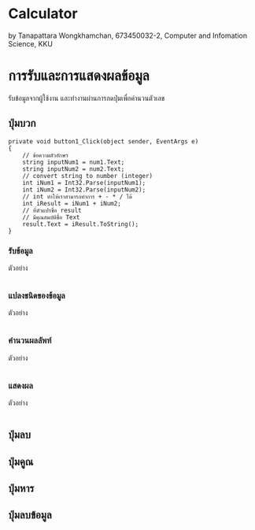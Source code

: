 # Calculator

by Tanapattara Wongkhamchan, 673450032-2, Computer and Infomation Science, KKU

# การรับและการแสดงผลข้อมูล

รับข้อมูลจากผู้ใช้งาน และทำงานผ่านการกดปุ่มเพื่อคำนวนตัวเลข

## ปุ่มบวก

```
private void button1_Click(object sender, EventArgs e)
{
    // ข้อความตัวอักษร
    string inputNum1 = num1.Text;
    string inputNum2 = num2.Text;
    // convert string to number (integer)
    int iNum1 = Int32.Parse(inputNum1);
    int iNum2 = Int32.Parse(inputNum2);
    // int ทำให้เราสามารถทำการ + - * / ได้
    int iResult = iNum1 + iNum2;
    // ที่ตัวแปรชื่อ result
    // มีคุณสมบัติชื่อ Text
    result.Text = iResult.ToString();
}
```

### รับข้อมูล

ตัวอย่าง

```

```

### แปลงชนิดของข้อมูล

ตัวอย่าง

```

```

### คำนวนผลลัพท์

ตัวอย่าง

```

```

### แสดงผล

ตัวอย่าง

```

```

## ปุ่มลบ

## ปุ่มคูณ

## ปุ่มหาร

## ปุ่มลบข้อมูล

